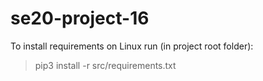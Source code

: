 # se20-project-16

To install requirements on Linux run (in project root folder):
>pip3 install -r src/requirements.txt